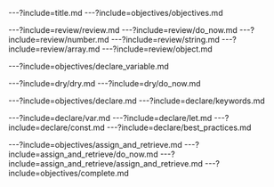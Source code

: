 ---?include=title.md
---?include=objectives/objectives.md

---?include=review/review.md
---?include=review/do_now.md
---?include=review/number.md
---?include=review/string.md
---?include=review/array.md
---?include=review/object.md

---?include=objectives/declare_variable.md

---?include=dry/dry.md
---?include=dry/do_now.md

---?include=objectives/declare.md
---?include=declare/keywords.md

---?include=declare/var.md
---?include=declare/let.md
---?include=declare/const.md
---?include=declare/best_practices.md

---?include=objectives/assign_and_retrieve.md
---?include=assign_and_retrieve/do_now.md
---?include=assign_and_retrieve/assign_and_retrieve.md
---?include=objectives/complete.md
